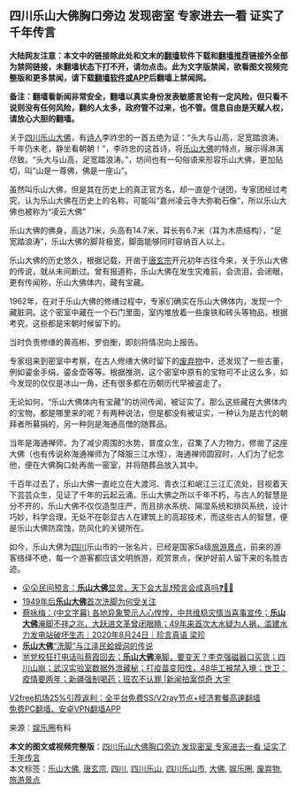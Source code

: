  <h2>四川乐山大佛胸口旁边 发现密室 专家进去一看 证实了千年传言</h2> <p class="notice"><b>大陆网友注意：本文中的链接除此处和文末的<a href="https://github.com/bannedbook/fanqiang" >翻墙</a>软件下载和<a href="https://github.com/killgcd/justmysocks/blob/master/README.md">翻墙推荐</a>链接外全部为禁网链接，未翻墙状态下打不开，请勿点击。此为文字版禁闻，欲看图文视频完整版和更多禁闻，请下载<a href="https://github.com/bannedbook/fanqiang">翻墙软件或APP</a>后翻墙上禁闻网。</p><p>备注：翻墙看新闻非常安全，翻墙以真实身份发表敏感言论有一定风险，但只看不说则没有任何风险，翻的人太多，政府管不过来，也不管。信息自由是天赋人权，请放心大胆的翻墙。</b></p>  <div class="entry"> <p>关于<a href="https://www.bannedbook.org/bnews/tag/%e5%9b%9b%e5%b7%9d%e4%b9%90%e5%b1%b1/" class="st_tag internal_tag" rel="tag" title="标签 四川乐山 下的日志">四川乐山</a><a href="https://www.bannedbook.org/bnews/tag/%E5%A4%A7%E4%BD%9B/" class="st_tag internal_tag" rel="tag" title="标签 大佛 下的日志">大佛</a>，有<span class='wp_keywordlink'><a href="https://www.bannedbook.org/forum11/topic295.html" title="禁片：诗人的悲歌" target="_blank">诗人</a></span>李祚忠的一首五绝为证：“头大与山高，足宽踏浪涛。千年仍未老，静坐看朝朝！”，李祚忠的这首诗，将<a href="https://www.bannedbook.org/bnews/tag/%e4%b9%90%e5%b1%b1%e5%a4%a7%e4%bd%9b/" class="st_tag internal_tag" rel="tag" title="标签 乐山大佛 下的日志">乐山大佛</a>的特点，展示得淋漓尽致。“头大与山高，足宽踏浪涛。”，坊间也有一句俗语来形容乐山大佛，更加贴切，叫&#8221;山是一尊佛，佛是一座山&#8221;。</p> <p>虽然叫乐山大佛，但是其在历史上的真正官方名，却一直是个谜团，专家团经过考究，认为乐山大佛在历史上的名称，可能叫“嘉州凌云寺大弥勒石像”，所以乐山大佛也被称为“凌云大佛”</p> <p>乐山大佛的佛身，高达71米，头高有14.7米，耳长有6.7米（耳为木质结构），“足宽踏浪涛”，乐山大佛的脚背极宽，脚面能够同时容纳百人以上。</p> <p>乐山大佛的历史悠久，根据记载，开凿于<a href="https://www.bannedbook.org/bnews/tag/%e5%94%90%e7%8e%84%e5%ae%97/" class="st_tag internal_tag" rel="tag" title="标签 唐玄宗 下的日志">唐玄宗</a>开元初年古往今来，关于乐山大佛的传说，就从未间断过。曾有报道称，乐山大佛在发生灾难前，会流泪，会闭眼，更有传闻称，乐山大佛体内，藏有宝藏。</p>  <p>1962年，在对于乐山大佛的修缮过程中，专家们确实在乐山大佛体内，发现一个藏脏洞。这个密室中藏在一个石门里面，室内堆放着一些废铁和砖头等物品，根据考究，这些都是宋朝时候留下的。</p> <p>当时负责修缮的黄高彬、罗伯衡，即刻将情况向上报告。</p> <p>专家组来到密室中考察，在古人修缮大佛时留下的<a href="https://www.bannedbook.org/bnews/tag/%E5%BA%9F%E5%BC%83%E7%89%A9/" class="st_tag internal_tag" rel="tag" title="标签 废弃物 下的日志">废弃物</a>中，还发现了一些古董，例如鎏金手绢，鎏金壶等等。根据推测，这个密室中原有的宝物可不止这么多，如今发现的仅仅是冰山一角，还有很多都在历朝历代早被盗走了。</p> <p>无论如何，“乐山大佛体内有宝藏”的坊间传闻，被证实了。那么这些藏在大佛体内的宝物，都是哪里来的呢？有两种说法，但是都没有被证实，一种认为是古代的朝拜者所募捐的，另一种则是海通高僧的随葬品。</p>  <p>当年是海通禅师，为了减少周围的水势，普度众生，召集了人力物力，修凿了这座大佛（也有传说称海通禅师为了降服三江水怪），海通禅师圆寂时，人们为了纪念他，便在大佛胸口处再凿一密室，并将随葬品放入其中。</p> <p>千百年过去了，乐山大佛一直屹立在大渡河、青衣江和岷江三江汇流处，目视着天下芸芸众生，见证了千年的云起云涌。乐山大佛之所以千年不朽，与古人的智慧是分不开的，乐山大佛不仅仅造型庄严，而且排水系统、隔湿系统和排风系统，设计巧妙，科学合理，无处不在彰显古人在建筑上的高超技术，而这些古人的智慧，便是乐山大佛防腐蚀，防风化的关键所在。</p> <p>如今，乐山大佛为<a href="https://www.bannedbook.org/bnews/tag/%e5%9b%9b%e5%b7%9d/" class="st_tag internal_tag" rel="tag" title="标签 四川 下的日志">四川</a>乐山市的一张名片，已经是国家5a级<a href="https://www.bannedbook.org/bnews/tag/%E6%97%85%E6%B8%B8%E6%99%AF%E7%82%B9/" class="st_tag internal_tag" rel="tag" title="标签 旅游景点 下的日志">旅游景点</a>，前来的游客络绎不绝，每一个游客都应该文明旅游，观赏景点，保护好前人留下来的名胜古迹。</p> <ul class='op-related-articles' title='相关阅读'> <li><a href='https://www.bannedbook.org/bnews/bannedvideo/20200825/1385371.html' target='_blank'>😲😲民间预言：<b>乐山大佛</b>显灵，天下会大乱❗预言会成真吗❓🏃🏃</a></li> <li><a href='https://www.bannedbook.org/bnews/lishi/20200825/1385338.html' target='_blank'>1949年后<b>乐山大佛</b>首次洗脚为何受关注</a></li> <li><a href='https://www.bannedbook.org/bnews/bannedvideo/20200824/1385156.html' target='_blank'>蔡咏梅：(中文字幕) 各地异象警示人心惶惶，中共维稳灾情当喜事宣传；<b>乐山大佛</b>淹脚不祥之兆，大跃进文革曾闭眼睛；49年来首次大水疑为人祸，滥建水力发电站破坏生态｜2020年8月24日｜珍言真语 梁珍</a></li> <li><a href='https://www.bannedbook.org/bnews/cbnews/20200823/1384527.html' target='_blank'><b>乐山大佛</b>“洗脚”与江泽民蛤蟆洞的传说</a></li> <li><a href='https://www.bannedbook.org/bnews/bannedvideo/20200822/1383954.html' target='_blank'>🈲党校狂打电话叫蔡霞回去；<b>乐山大佛</b>淹脚，要变天？李克强磁器口买货；四川山崩；武汉实验室数据外泄藏秘；打疫苗变阳性，48华工被禁入境；世卫：疫情要两年；新疆强制喝药；班农不认罪 |新闻拍案惊奇 大宇</a></li> </ul> <p class="texttj"> <a href="https://github.com/bannedbook/fanqiang/wiki/V2ray%E6%9C%BA%E5%9C%BA" target="_blank">V2free机场25%引荐返利：全平台免费SS/V2ray节点+经济套餐高速翻墙</a><br/> <a href="https://github.com/bannedbook/fanqiang/wiki/%E7%A6%81%E9%97%BB%E7%BD%91%E5%AE%89%E5%8D%93%E7%BF%BB%E5%A2%99%E6%96%B0%E9%97%BBAPP" target="_blank">免费PC翻墙、安卓VPN翻墙APP</a></p><p> 来源：<a href="https://www.bannedbook.org/bnews/tag/%e5%a8%b1%e4%b9%90%e5%9c%88/" class="st_tag internal_tag" rel="tag" title="标签 娱乐圈 下的日志">娱乐圈</a>有料 </p> <a name='sharetosocial'></a>       <div><b>本文的图文或视频完整版</b>：<a href='https://www.bannedbook.org/bnews/funmedia/20201231/1458217.html'>四川乐山大佛胸口旁边 发现密室 专家进去一看 证实了千年传言</a></div>  </div><!--END ENTRY--> <div class="postfooter"> <div>本文标签：<a href="https://www.bannedbook.org/bnews/tag/%e4%b9%90%e5%b1%b1%e5%a4%a7%e4%bd%9b/" rel="tag">乐山大佛</a>, <a href="https://www.bannedbook.org/bnews/tag/%e5%94%90%e7%8e%84%e5%ae%97/" rel="tag">唐玄宗</a>, <a href="https://www.bannedbook.org/bnews/tag/%e5%9b%9b%e5%b7%9d/" rel="tag">四川</a>, <a href="https://www.bannedbook.org/bnews/tag/%e5%9b%9b%e5%b7%9d%e4%b9%90%e5%b1%b1/" rel="tag">四川乐山</a>, <a href="https://www.bannedbook.org/bnews/tag/%E5%9B%9B%E5%B7%9D%E4%B9%90%E5%B1%B1%E5%B8%82/" rel="tag">四川乐山市</a>, <a href="https://www.bannedbook.org/bnews/tag/%E5%A4%A7%E4%BD%9B/" rel="tag">大佛</a>, <a href="https://www.bannedbook.org/bnews/tag/%e5%a8%b1%e4%b9%90%e5%9c%88/" rel="tag">娱乐圈</a>, <a href="https://www.bannedbook.org/bnews/tag/%E5%BA%9F%E5%BC%83%E7%89%A9/" rel="tag">废弃物</a>, <a href="https://www.bannedbook.org/bnews/tag/%E6%97%85%E6%B8%B8%E6%99%AF%E7%82%B9/" rel="tag">旅游景点</a></div>  </div><!--END POSTFOOTER--> 